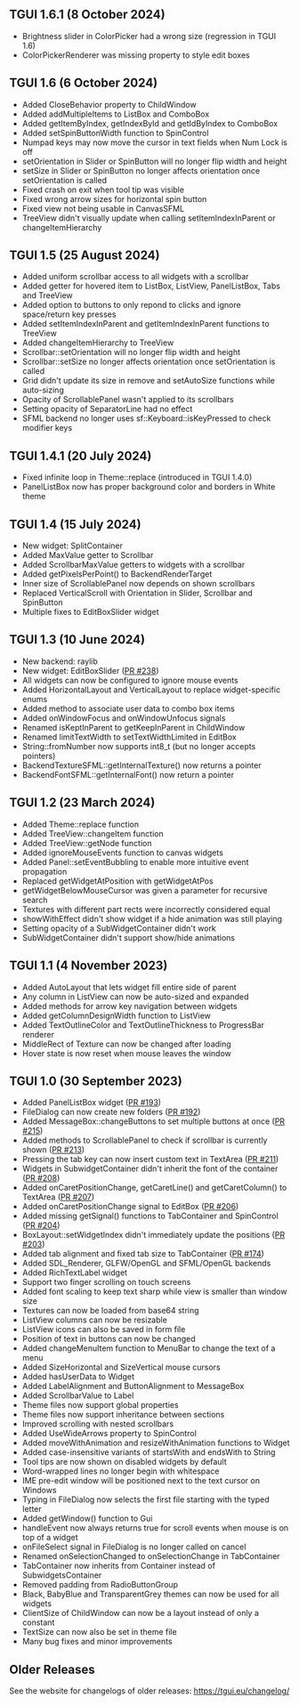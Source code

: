 TGUI 1.6.1  (8 October 2024)
----------------------------

- Brightness slider in ColorPicker had a wrong size (regression in TGUI 1.6)
- ColorPickerRenderer was missing property to style edit boxes


TGUI 1.6  (6 October 2024)
--------------------------

- Added CloseBehavior property to ChildWindow
- Added addMultipleItems to ListBox and ComboBox
- Added getItemByIndex, getIndexById and getIdByIndex to ComboBox
- Added setSpinButtonWidth function to SpinControl
- Numpad keys may now move the cursor in text fields when Num Lock is off
- setOrientation in Slider or SpinButton will no longer flip width and height
- setSize in Slider or SpinButton no longer affects orientation once setOrientation is called
- Fixed crash on exit when tool tip was visible
- Fixed wrong arrow sizes for horizontal spin button
- Fixed view not being usable in CanvasSFML
- TreeView didn't visually update when calling setItemIndexInParent or changeItemHierarchy


TGUI 1.5  (25 August 2024)
--------------------------

- Added uniform scrollbar access to all widgets with a scrollbar
- Added getter for hovered item to ListBox, ListView, PanelListBox, Tabs and TreeView
- Added option to buttons to only repond to clicks and ignore space/return key presses
- Added setItemIndexInParent and getItemIndexInParent functions to TreeView
- Added changeItemHierarchy to TreeView
- Scrollbar::setOrientation will no longer flip width and height
- Scrollbar::setSize no longer affects orientation once setOrientation is called
- Grid didn't update its size in remove and setAutoSize functions while auto-sizing
- Opacity of ScrollablePanel wasn't applied to its scrollbars
- Setting opacity of SeparatorLine had no effect
- SFML backend no longer uses sf::Keyboard::isKeyPressed to check modifier keys


TGUI 1.4.1  (20 July 2024)
--------------------------

- Fixed infinite loop in Theme::replace (introduced in TGUI 1.4.0)
- PanelListBox now has proper background color and borders in White theme


TGUI 1.4  (15 July 2024)
------------------------

- New widget: SplitContainer
- Added MaxValue getter to Scrollbar
- Added ScrollbarMaxValue getters to widgets with a scrollbar
- Added getPixelsPerPoint() to BackendRenderTarget
- Inner size of ScrollablePanel now depends on shown scrollbars
- Replaced VerticalScroll with Orientation in Slider, Scrollbar and SpinButton
- Multiple fixes to EditBoxSlider widget


TGUI 1.3  (10 June 2024)
------------------------

- New backend: raylib
- New widget: EditBoxSlider ([PR #238](https://github.com/texus/TGUI/pull/238))
- All widgets can now be configured to ignore mouse events
- Added HorizontalLayout and VerticalLayout to replace widget-specific enums
- Added method to associate user data to combo box items
- Added onWindowFocus and onWindowUnfocus signals
- Renamed isKeptInParent to getKeepInParent in ChildWindow
- Renamed limitTextWidth to setTextWidthLimited in EditBox
- String::fromNumber now supports int8_t (but no longer accepts pointers)
- BackendTextureSFML::getInternalTexture() now returns a pointer
- BackendFontSFML::getInternalFont() now return a pointer


TGUI 1.2  (23 March 2024)
-------------------------

- Added Theme::replace function
- Added TreeView::changeItem function
- Added TreeView::getNode function
- Added ignoreMouseEvents function to canvas widgets
- Added Panel::setEventBubbling to enable more intuitive event propagation
- Replaced getWidgetAtPosition with getWidgetAtPos
- getWidgetBelowMouseCursor was given a parameter for recursive search
- Textures with different part rects were incorrectly considered equal
- showWithEffect didn't show widget if a hide animation was still playing
- Setting opacity of a SubWidgetContainer didn't work
- SubWidgetContainer didn't support show/hide animations


TGUI 1.1  (4 November 2023)
---------------------------

- Added AutoLayout that lets widget fill entire side of parent
- Any column in ListView can now be auto-sized and expanded
- Added methods for arrow key navigation between widgets
- Added getColumnDesignWidth function to ListView
- Added TextOutlineColor and TextOutlineThickness to ProgressBar renderer
- MiddleRect of Texture can now be changed after loading
- Hover state is now reset when mouse leaves the window


TGUI 1.0  (30 September 2023)
-----------------------------

- Added PanelListBox widget ([PR #193](https://github.com/texus/TGUI/pull/193))
- FileDialog can now create new folders ([PR #192](https://github.com/texus/TGUI/pull/192))
- Added MessageBox::changeButtons to set multiple buttons at once ([PR #215](https://github.com/texus/TGUI/pull/215))
- Added methods to ScrollablePanel to check if scrollbar is currently shown ([PR #213](https://github.com/texus/TGUI/pull/213))
- Pressing the tab key can now insert custom text in TextArea ([PR #211](https://github.com/texus/TGUI/pull/211))
- Widgets in SubwidgetContainer didn't inherit the font of the container ([PR #208](https://github.com/texus/TGUI/pull/208))
- Added onCaretPositionChange, getCaretLine() and getCaretColumn() to TextArea ([PR #207](https://github.com/texus/TGUI/pull/207))
- Added onCaretPositionChange signal to EditBox ([PR #206](https://github.com/texus/TGUI/pull/206))
- Added missing getSignal() functions to TabContainer and SpinControl ([PR #204](https://github.com/texus/TGUI/pull/204))
- BoxLayout::setWidgetIndex didn't immediately update the positions ([PR #203](https://github.com/texus/TGUI/pull/203))
- Added tab alignment and fixed tab size to TabContainer ([PR #174](https://github.com/texus/TGUI/pull/174))
- Added SDL\_Renderer, GLFW/OpenGL and SFML/OpenGL backends
- Added RichTextLabel widget
- Support two finger scrolling on touch screens
- Added font scaling to keep text sharp while view is smaller than window size
- Textures can now be loaded from base64 string
- ListView columns can now be resizable
- ListView icons can also be saved in form file
- Position of text in buttons can now be changed
- Added changeMenuItem function to MenuBar to change the text of a menu
- Added SizeHorizontal and SizeVertical mouse cursors
- Added hasUserData to Widget
- Added LabelAlignment and ButtonAlignment to MessageBox
- Added ScrollbarValue to Label
- Theme files now support global properties
- Theme files now support inheritance between sections
- Improved scrolling with nested scrollbars
- Added UseWideArrows property to SpinControl
- Added moveWithAnimation and resizeWithAnimation functions to Widget
- Added case-insensitive variants of startsWith and endsWith to String
- Tool tips are now shown on disabled widgets by default
- Word-wrapped lines no longer begin with whitespace
- IME pre-edit window will be positioned next to the text cursor on Windows
- Typing in FileDialog now selects the first file starting with the typed letter
- Added getWindow() function to Gui
- handleEvent now always returns true for scroll events when mouse is on top of a widget
- onFileSelect signal in FileDialog is no longer called on cancel
- Renamed onSelectionChanged to onSelectionChange in TabContainer
- TabContainer now inherits from Container instead of SubwidgetsContainer
- Removed padding from RadioButtonGroup
- Black, BabyBlue and TransparentGrey themes can now be used for all widgets
- ClientSize of ChildWindow can now be a layout instead of only a constant
- TextSize can now also be set in theme file
- Many bug fixes and minor improvements


Older Releases
--------------

See the website for changelogs of older releases: https://tgui.eu/changelog/
